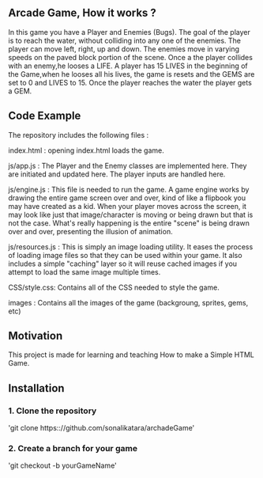 ## Arcade Game, How it works ?

In this game you have a Player and Enemies (Bugs).
The goal of the player is to reach the water, without colliding into any one of the enemies. The player can move left, right, up and down. The
enemies move in varying speeds on the paved block portion of the scene.
Once a the player collides with an enemy,he looses a LIFE. A player has 15 LIVES in the beginning of the Game,when he looses all his lives, the game is resets and the
GEMS are set to 0 and LIVES to 15. Once the player reaches the water the player gets a GEM.


## Code Example

The repository includes the following files :

index.html :  opening index.html loads the game.

js/app.js : The Player and the Enemy classes are implemented here. They are initiated and updated here. The player inputs are handled here.

js/engine.js : This file is needed to run the game. A game engine works by drawing the entire game screen over and over, kind of like a flipbook you may have created as a kid. When your player moves across the screen, it may look like just that image/character is moving or being
drawn but that is not the case. What's really happening is the entire "scene" is being drawn over and over, presenting the illusion of animation.

js/resources.js : This is simply an image loading utility. It eases the process of loading image files so that they can be used within your game. It also includes
 a simple "caching" layer so it will reuse cached images if you attempt to load the same image multiple times.

CSS/style.css: Contains all of the CSS needed to style the game.

images : Contains all the images of the game (backgroung, sprites, gems, etc)


## Motivation
This project is made for learning and teaching How to make a Simple HTML Game.


## Installation

### 1. Clone the repository

'git clone https:://github.com/sonalikatara/archadeGame'

### 2. Create a branch for your game

'git checkout -b yourGameName'





